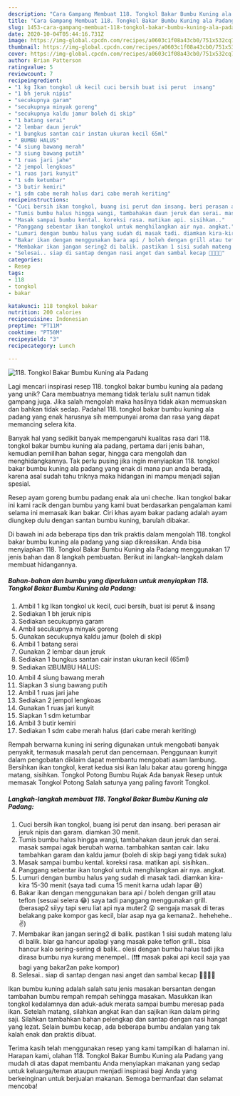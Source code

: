 ```yaml
---
description: "Cara Gampang Membuat 118. Tongkol Bakar Bumbu Kuning ala Padang Anti Gagal"
title: "Cara Gampang Membuat 118. Tongkol Bakar Bumbu Kuning ala Padang Anti Gagal"
slug: 1453-cara-gampang-membuat-118-tongkol-bakar-bumbu-kuning-ala-padang-anti-gagal
date: 2020-10-04T05:44:16.731Z
image: https://img-global.cpcdn.com/recipes/a0603c1f08a43cb0/751x532cq70/118-tongkol-bakar-bumbu-kuning-ala-padang-foto-resep-utama.jpg
thumbnail: https://img-global.cpcdn.com/recipes/a0603c1f08a43cb0/751x532cq70/118-tongkol-bakar-bumbu-kuning-ala-padang-foto-resep-utama.jpg
cover: https://img-global.cpcdn.com/recipes/a0603c1f08a43cb0/751x532cq70/118-tongkol-bakar-bumbu-kuning-ala-padang-foto-resep-utama.jpg
author: Brian Patterson
ratingvalue: 5
reviewcount: 7
recipeingredient:
- "1 kg Ikan tongkol uk kecil cuci bersih buat isi perut  insang"
- "1 bh jeruk nipis"
- "secukupnya garam"
- "secukupnya minyak goreng"
- "secukupnya kaldu jamur boleh di skip"
- "1 batang serai"
- "2 lembar daun jeruk"
- "1 bungkus santan cair instan ukuran kecil 65ml"
- " BUMBU HALUS"
- "4 siung bawang merah"
- "3 siung bawang putih"
- "1 ruas jari jahe"
- "2 jempol lengkoas"
- "1 ruas jari kunyit"
- "1 sdm ketumbar"
- "3 butir kemiri"
- "1 sdm cabe merah halus dari cabe merah keriting"
recipeinstructions:
- "Cuci bersih ikan tongkol, buang isi perut dan insang. beri perasan air jeruk nipis dan garam. diamkan 30 menit."
- "Tumis bumbu halus hingga wangi, tambahakan daun jeruk dan serai. masak sampai agak berubah warna. tambahkan santan cair. laku tambahkan garam dan kaldu jamur (boleh di skip bagi yang tidak suka)"
- "Masak sampai bumbu kental. koreksi rasa. matikan api. sisihkan.."
- "Panggang sebentar ikan tongkol untuk menghilangkan air nya. angkat."
- "Lumuri dengan bumbu halus yang sudah di masak tadi. diamkan kira-kira 15-30 menit (saya tadi cuma 15 menit karna udah lapar 😅)"
- "Bakar ikan dengan menggunakan bara api / boleh dengan grill atau teflon (sesuai selera 😂) saya tadi panggang menggunakan grill.(berasap2 siiyy tapi seru liat api nya muter2 😜 sengaja masak di teras belakang pake kompor gas kecil, biar asap nya ga kemana2.. hehehehe.. ✌️)"
- "Membakar ikan jangan sering2 di balik. pastikan 1 sisi sudah mateng lalu di balik. biar ga hancur apalagi yang masak pake teflon grill.. bisa hancur kalo sering-sering di balik.. olesi dengan bumbu halus tadi jika dirasa bumbu nya kurang menempel.. (❗❗❗ masak pakai api kecil saja yaa bagi yang bakar2an pake kompor)"
- "Selesai.. siap di santap dengan nasi anget dan sambal kecap 🤩🤩🤩😍"
categories:
- Resep
tags:
- 118
- tongkol
- bakar

katakunci: 118 tongkol bakar 
nutrition: 200 calories
recipecuisine: Indonesian
preptime: "PT11M"
cooktime: "PT50M"
recipeyield: "3"
recipecategory: Lunch

---
```



![118. Tongkol Bakar Bumbu Kuning ala Padang](https://img-global.cpcdn.com/recipes/a0603c1f08a43cb0/751x532cq70/118-tongkol-bakar-bumbu-kuning-ala-padang-foto-resep-utama.jpg)

Lagi mencari inspirasi resep 118. tongkol bakar bumbu kuning ala padang yang unik? Cara membuatnya memang tidak terlalu sulit namun tidak gampang juga. Jika salah mengolah maka hasilnya tidak akan memuaskan dan bahkan tidak sedap. Padahal 118. tongkol bakar bumbu kuning ala padang yang enak harusnya sih mempunyai aroma dan rasa yang dapat memancing selera kita.

Banyak hal yang sedikit banyak mempengaruhi kualitas rasa dari 118. tongkol bakar bumbu kuning ala padang, pertama dari jenis bahan, kemudian pemilihan bahan segar, hingga cara mengolah dan menghidangkannya. Tak perlu pusing jika ingin menyiapkan 118. tongkol bakar bumbu kuning ala padang yang enak di mana pun anda berada, karena asal sudah tahu triknya maka hidangan ini mampu menjadi sajian spesial.

Resep ayam goreng bumbu padang enak ala uni cheche. Ikan tongkol bakar ini kami racik dengan bumbu yang kami buat berdasarkan pengalaman kami selama ini memasak ikan bakar. Ciri khas ayam bakar padang adalah ayam diungkep dulu dengan santan bumbu kuning, barulah dibakar.


Di bawah ini ada beberapa tips dan trik praktis dalam mengolah 118. tongkol bakar bumbu kuning ala padang yang siap dikreasikan. Anda bisa menyiapkan 118. Tongkol Bakar Bumbu Kuning ala Padang menggunakan 17 jenis bahan dan 8 langkah pembuatan. Berikut ini langkah-langkah dalam membuat hidangannya.

<!--inarticleads1-->

##### Bahan-bahan dan bumbu yang diperlukan untuk menyiapkan 118. Tongkol Bakar Bumbu Kuning ala Padang:

1. Ambil 1 kg Ikan tongkol uk kecil, cuci bersih, buat isi perut &amp; insang
1. Sediakan 1 bh jeruk nipis
1. Sediakan secukupnya garam
1. Ambil secukupnya minyak goreng
1. Gunakan secukupnya kaldu jamur (boleh di skip)
1. Ambil 1 batang serai
1. Gunakan 2 lembar daun jeruk
1. Sediakan 1 bungkus santan cair instan ukuran kecil (65ml)
1. Sediakan  ☑️BUMBU HALUS:
1. Ambil 4 siung bawang merah
1. Siapkan 3 siung bawang putih
1. Ambil 1 ruas jari jahe
1. Sediakan 2 jempol lengkoas
1. Gunakan 1 ruas jari kunyit
1. Siapkan 1 sdm ketumbar
1. Ambil 3 butir kemiri
1. Sediakan 1 sdm cabe merah halus (dari cabe merah keriting)


Rempah berwarna kuning ini sering digunakan untuk mengobati banyak penyakit, termasuk masalah perut dan pencernaan. Penggunaan kunyit dalam pengobatan diklaim dapat membantu mengobati asam lambung. Bersihkan ikan tongkol, kerat kedua sisi ikan lalu bakar atau goreng hingga matang, sisihkan. Tongkol Potong Bumbu Rujak Ada banyak Resep untuk memasak Tongkol Potong Salah satunya yang paling favorit Tongkol. 

<!--inarticleads2-->

##### Langkah-langkah membuat 118. Tongkol Bakar Bumbu Kuning ala Padang:

1. Cuci bersih ikan tongkol, buang isi perut dan insang. beri perasan air jeruk nipis dan garam. diamkan 30 menit.
1. Tumis bumbu halus hingga wangi, tambahakan daun jeruk dan serai. masak sampai agak berubah warna. tambahkan santan cair. laku tambahkan garam dan kaldu jamur (boleh di skip bagi yang tidak suka)
1. Masak sampai bumbu kental. koreksi rasa. matikan api. sisihkan..
1. Panggang sebentar ikan tongkol untuk menghilangkan air nya. angkat.
1. Lumuri dengan bumbu halus yang sudah di masak tadi. diamkan kira-kira 15-30 menit (saya tadi cuma 15 menit karna udah lapar 😅)
1. Bakar ikan dengan menggunakan bara api / boleh dengan grill atau teflon (sesuai selera 😂) saya tadi panggang menggunakan grill.(berasap2 siiyy tapi seru liat api nya muter2 😜 sengaja masak di teras belakang pake kompor gas kecil, biar asap nya ga kemana2.. hehehehe.. ✌️)
1. Membakar ikan jangan sering2 di balik. pastikan 1 sisi sudah mateng lalu di balik. biar ga hancur apalagi yang masak pake teflon grill.. bisa hancur kalo sering-sering di balik.. olesi dengan bumbu halus tadi jika dirasa bumbu nya kurang menempel.. (❗❗❗ masak pakai api kecil saja yaa bagi yang bakar2an pake kompor)
1. Selesai.. siap di santap dengan nasi anget dan sambal kecap 🤩🤩🤩😍


Ikan bumbu kuning adalah salah satu jenis masakan bersantan dengan tambahan bumbu rempah rempah sehingga masakan. Masukkan ikan tongkol kedalamnya dan aduk-aduk merata sampai bumbu meresap pada ikan. Setelah matang, silahkan angkat ikan dan sajikan ikan dalam piring saji. Silahkan tambahkan bahan pelengkap dan santap dengan nasi hangat yang lezat. Selain bumbu kecap, ada beberapa bumbu andalan yang tak kalah enak dan praktis dibuat. 

Terima kasih telah menggunakan resep yang kami tampilkan di halaman ini. Harapan kami, olahan 118. Tongkol Bakar Bumbu Kuning ala Padang yang mudah di atas dapat membantu Anda menyiapkan makanan yang sedap untuk keluarga/teman ataupun menjadi inspirasi bagi Anda yang berkeinginan untuk berjualan makanan. Semoga bermanfaat dan selamat mencoba!
